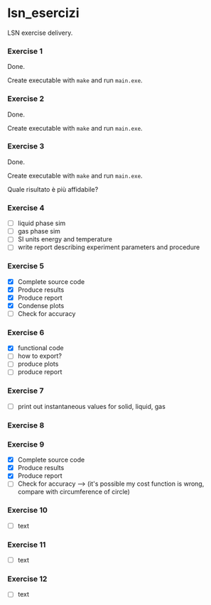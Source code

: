 # lsn_esercizi

LSN exercise delivery.

### Exercise 1

Done. 

Create executable with `make` and run `main.exe`.

### Exercise 2

Done.

Create executable with `make` and run `main.exe`.

### Exercise 3

Done.

Create executable with `make` and run `main.exe`.

Quale risultato è più affidabile?

### Exercise 4

- [ ] liquid phase sim
- [ ] gas phase sim
- [ ] SI units energy and temperature
- [ ] write report describing experiment parameters and procedure

### Exercise 5
- [x] Complete source code
- [x] Produce results
- [x] Produce report
- [x] Condense plots
- [ ] Check for accuracy

### Exercise 6
- [x] functional code
- [ ] how to export?
- [ ] produce plots
- [ ] produce report

### Exercise 7
- [ ] print out instantaneous values for solid, liquid, gas

### Exercise 8

### Exercise 9
- [x] Complete source code
- [x] Produce results
- [x] Produce report
- [ ] Check for accuracy --> (it's possible my cost function is wrong, compare with circumference of circle)

### Exercise 10
- [ ] text

### Exercise 11
- [ ] text

### Exercise 12
- [ ] text